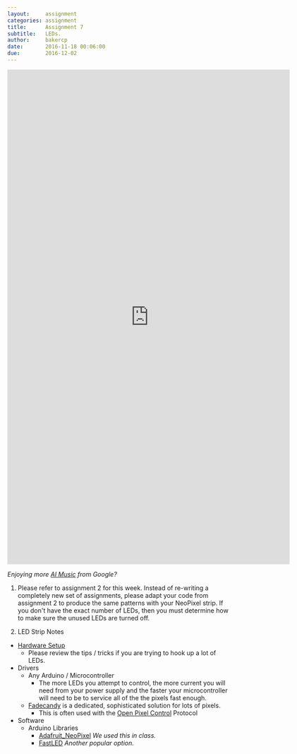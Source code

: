 ```yaml
---
layout:     assignment
categories: assignment
title:      Assignment 7
subtitle:   LEDs.
author:     bakercp
date:       2016-11-18 00:06:00
due:        2016-12-02
---
```



<iframe src="https://player.vimeo.com/video/184083332" width="640" height="1120" frameborder="0" webkitallowfullscreen mozallowfullscreen allowfullscreen></iframe>

_Enjoying more [AI Music](http://www.theverge.com/2016/6/1/11829678/google-magenta-melody-art-generative-artificial-intelligence) from Google?_

1. Please refer to assignment 2 for this week.  Instead of re-writing a completely new set of assignments, please adapt your code from assignment 2 to produce the same patterns with your NeoPixel strip.  If you don't have the exact number of LEDs, then you must determine how to make sure the unused LEDs are turned off.

2. LED Strip Notes
  - [Hardware Setup](https://learn.adafruit.com/adafruit-neopixel-uberguide/overview)
    - Please review the tips / tricks if you are trying to hook up a lot of LEDs.
  - Drivers
    - Any Arduino / Microcontroller
      - The more LEDs you attempt to control, the more current you will need from your power supply and the faster your microcontroller will need to be to service all of the the pixels fast enough.
    - [Fadecandy](https://github.com/scanlime/fadecandy) is a dedicated, sophisticated solution for lots of pixels.
      - This is often used with the [Open Pixel Control](http://openpixelcontrol.org/) Protocol
  - Software
    - Arduino Libraries
      - [Adafruit_NeoPixel](https://github.com/adafruit/Adafruit_NeoPixel) _We used this in class._
      - [FastLED](https://github.com/FastLED/FastLED) _Another popular option._
